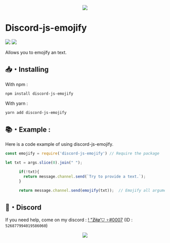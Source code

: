 <p align="center">
<a href="https://nodei.co/npm/discord-js-emojify/"><img src="https://nodei.co/npm/discord-js-emojify.png"></a></p>

# Discord-js-emojify
![](https://img.shields.io/npm/dm/discord-js-emojify?style=for-the-badge)
![](https://img.shields.io/npm/v/discord-js-emojify?style=for-the-badge)

Allows you to emojify an text.

## 📥・Installing

With npm :
```txt
npm install discord-js-emojify
```

With yarn :
```txt
yarn add discord-js-emojify
```


## 📚・Example :

Here is a code example of using discord-js-emojify.

```js
const emojify = require('discord-js-emojify') // Require the package

let txt = args.slice(0).join(" ");

      if(!txt){
        return message.channel.send(`Try to provide a text.`);
      }

      return message.channel.send(emojify(txt));  // Emojify all arguments!

```

## 🎲・Discord 

If you need help, come on my discord : [! "Ƶɨłø'⛉ ♆#0007](https://discord.com/users/526877994019586060) (ID : `526877994019586060`)

  <p align="center">
    <a href="https://discord.com/users/526877994019586060" target="_blank">
    <img src="https://lanyard-profile-readme.vercel.app/api/526877994019586060?bg=111111">  </a> 
  </p>
